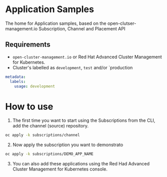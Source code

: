 # Application Samples
The home for Application samples, based on the open-clutser-management.io Subscription, Channel and Placement API

## Requirements
- `open-cluster-management.io` or Red Hat Advanced Cluster Management for Kubernetes.
- Cluster's labelled as `development`, `test` and/or `production
```yaml
metadata:
  labels:
    usage: development
```

# How to use
1. The first time you want to start using the Subscriptions from the CLI, add the channel (source) repository.
```bash
oc apply -k subscriptions/channel
```
2. Now apply the subscription you want to demonstrato
```bash
oc apply -k subscriptions/DEMO_APP_NAME
```
3. You can also add these applications using the Red Had Advanced Cluster Management for Kubernetes console.
